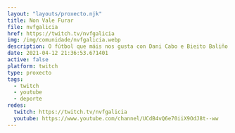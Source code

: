 ```yaml
---
layout: "layouts/proxecto.njk"
title: Non Vale Furar
file: nvfgalicia
href: https://twitch.tv/nvfgalicia
img: /img/comunidade/nvfgalicia.webp
description: O fútbol que máis nos gusta con Dani Cabo e Bieito Baliño
date: 2021-04-12 21:36:53.671401
active: false
platform: twitch
type: proxecto
tags:
  - twitch
  - youtube
  - deporte
redes:
  twitch: https://twitch.tv/nvfgalicia
  youtube: https://www.youtube.com/channel/UCdB4vQ6e70iiX9OdJ8t--ww
---
```

